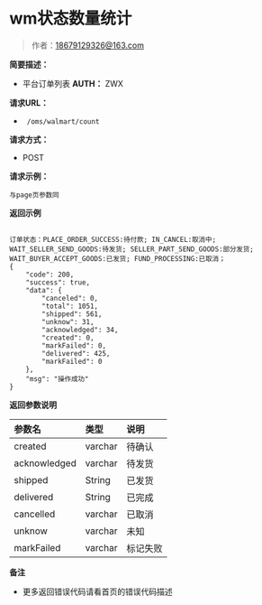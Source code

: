 # wm状态数量统计

> 作者：18679129326@163.com

**简要描述：** 

- 平台订单列表
**AUTH：**
 ZWX
 
**请求URL：** 
- ` /oms/walmart/count`
  
**请求方式：**
- POST 

**请求示例：** 
```
与page页参数同
```
 **返回示例**
``` 

订单状态：PLACE_ORDER_SUCCESS:待付款; IN_CANCEL:取消中; WAIT_SELLER_SEND_GOODS:待发货; SELLER_PART_SEND_GOODS:部分发货; WAIT_BUYER_ACCEPT_GOODS:已发货; FUND_PROCESSING:已取消；
{
    "code": 200,
    "success": true,
    "data": {
        "canceled": 0,
        "total": 1051,
        "shipped": 561,
        "unknow": 31,
        "acknowledged": 34,
        "created": 0,
		"markFailed": 0,
        "delivered": 425,
		"markFailed": 0
    },
    "msg": "操作成功"
}
```
 **返回参数说明** 

|参数名|类型|说明|
|:---- |:---|:----- |
| created | varchar | 待确认 |
| acknowledged | varchar | 待发货 |
| shipped | String | 已发货 |
| delivered | String | 已完成|
| cancelled | varchar | 已取消 |
| unknow | varchar | 未知 |
| markFailed | varchar | 标记失败 |




 **备注** 

- 更多返回错误代码请看首页的错误代码描述